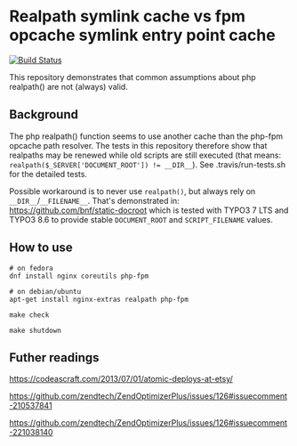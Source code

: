 Realpath symlink cache vs fpm opcache symlink entry point cache
===============================================================

[![Build Status](https://travis-ci.org/bnf/php-realpath-vs-opcache.svg?branch=master)](https://travis-ci.org/bnf/php-realpath-vs-opcache)

This repository demonstrates that common assumptions about php realpath()
are not (always) valid.

Background
----------

The php realpath() function seems to use another cache
than the php-fpm opcache path resolver.
The tests in this repository therefore show that realpaths may be
renewed while old scripts are still executed (that means: `realpath($_SERVER['DOCUMENT_ROOT']) != __DIR__`).
See .travis/run-tests.sh for the detailed tests.

Possible workaround is to never use `realpath()`, but always
rely on `__DIR__`/`__FILENAME__`.
That's demonstrated in: https://github.com/bnf/static-docroot
which is tested with TYPO3 7 LTS and TYPO3 8.6 to provide stable
`DOCUMENT_ROOT` and `SCRIPT_FILENAME` values.


How to use
----------

```
# on fedora
dnf install nginx coreutils php-fpm

# on debian/ubuntu
apt-get install nginx-extras realpath php-fpm

```

```
make check

make shutdown
```


Futher readings
---------------

https://codeascraft.com/2013/07/01/atomic-deploys-at-etsy/

https://github.com/zendtech/ZendOptimizerPlus/issues/126#issuecomment-210537841

https://github.com/zendtech/ZendOptimizerPlus/issues/126#issuecomment-221038140
